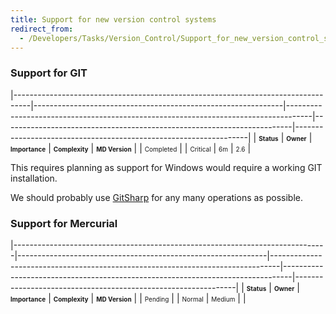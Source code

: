 ```yaml
---
title: Support for new version control systems
redirect_from:
  - /Developers/Tasks/Version_Control/Support_for_new_version_control_systems/
---
```


### Support for GIT

<span> </span>

<span id="_task_a_VCS.Git"></span><span> </span>

|----------------------------------------------------------------------------------|--------------------------------------------------------------|------------------------------------------------------------------------------------|------------------------------------------------------------------------|------------------------------------------------------------------|
| **<span style="font-size: x-small;">Status</span>**                              | **<span style="font-size: x-small;">Owner</span>**           | **<span style="font-size: x-small;">Importance</span>**                            | **<span style="font-size: x-small;">Complexity</span>**                | **<span style="font-size: x-small;">MD Version</span>**          |
| <span class="task-status-Completed" style="font-size: x-small;">Completed</span> | <span class="task-owner" style="font-size: x-small;"></span> | <span class="task-importance-Critical" style="font-size: x-small;">Critical</span> | <span class="task-complexity-6m" style="font-size: x-small;">6m</span> | <span class="task-target" style="font-size: x-small;">2.6</span> |

This requires planning as support for Windows would require a working GIT installation.

We should probably use [GitSharp](http://www.eqqon.com/index.php/GitSharp) for any many operations as possible.

### Support for Mercurial

<span> </span>

<span id="_task_a_VCS.Mercurial"></span><span> </span>

|------------------------------------------------------------------------------|--------------------------------------------------------------|--------------------------------------------------------------------------------|--------------------------------------------------------------------------------|---------------------------------------------------------------|
| **<span style="font-size: x-small;">Status</span>**                          | **<span style="font-size: x-small;">Owner</span>**           | **<span style="font-size: x-small;">Importance</span>**                        | **<span style="font-size: x-small;">Complexity</span>**                        | **<span style="font-size: x-small;">MD Version</span>**       |
| <span class="task-status-Pending" style="font-size: x-small;">Pending</span> | <span class="task-owner" style="font-size: x-small;"></span> | <span class="task-importance-Normal" style="font-size: x-small;">Normal</span> | <span class="task-complexity-Medium" style="font-size: x-small;">Medium</span> | <span class="task-target" style="font-size: x-small;"></span> |

<span></span>
